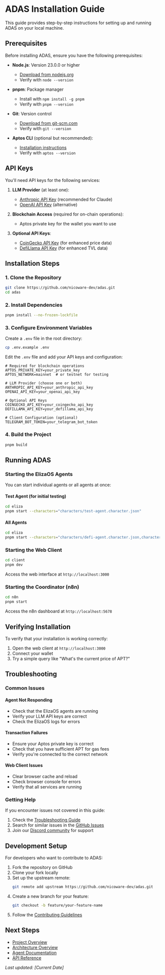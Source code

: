 # ADAS Installation Guide

This guide provides step-by-step instructions for setting up and running ADAS on your local machine.

## Prerequisites

Before installing ADAS, ensure you have the following prerequisites:

- **Node.js**: Version 23.0.0 or higher
  - [Download from nodejs.org](https://nodejs.org/)
  - Verify with `node --version`

- **pnpm**: Package manager
  - Install with `npm install -g pnpm`
  - Verify with `pnpm --version`

- **Git**: Version control
  - [Download from git-scm.com](https://git-scm.com/downloads)
  - Verify with `git --version`

- **Aptos CLI** (optional but recommended):
  - [Installation instructions](https://aptos.dev/tools/aptos-cli/install-cli/)
  - Verify with `aptos --version`

## API Keys

You'll need API keys for the following services:

1. **LLM Provider** (at least one):
   - [Anthropic API Key](https://www.anthropic.com/) (recommended for Claude)
   - [OpenAI API Key](https://platform.openai.com/) (alternative)

2. **Blockchain Access** (required for on-chain operations):
   - Aptos private key for the wallet you want to use

3. **Optional API Keys**:
   - [CoinGecko API Key](https://www.coingecko.com/en/api) (for enhanced price data)
   - [DefiLlama API Key](https://defillama.com/docs/api) (for enhanced TVL data)

## Installation Steps

### 1. Clone the Repository

```bash
git clone https://github.com/nicoware-dev/adas.git
cd adas
```

### 2. Install Dependencies

```bash
pnpm install --no-frozen-lockfile
```

### 3. Configure Environment Variables

Create a `.env` file in the root directory:

```bash
cp .env.example .env
```

Edit the `.env` file and add your API keys and configuration:

```env
# Required for blockchain operations
APTOS_PRIVATE_KEY=your_private_key
APTOS_NETWORK=mainnet  # or testnet for testing

# LLM Provider (choose one or both)
ANTHROPIC_API_KEY=your_anthropic_api_key
OPENAI_API_KEY=your_openai_api_key

# Optional API Keys
COINGECKO_API_KEY=your_coingecko_api_key
DEFILLAMA_API_KEY=your_defillama_api_key

# Client Configuration (optional)
TELEGRAM_BOT_TOKEN=your_telegram_bot_token
```

### 4. Build the Project

```bash
pnpm build
```

## Running ADAS

### Starting the ElizaOS Agents

You can start individual agents or all agents at once:

#### Test Agent (for initial testing)

```bash
cd eliza
pnpm start --characters="characters/test-agent.character.json"
```

#### All Agents

```bash
cd eliza
pnpm start --characters="characters/defi-agent.character.json,characters/analytics-agent.character.json,characters/aptos-expert-agent.character.json"
```

### Starting the Web Client

```bash
cd client
pnpm dev
```

Access the web interface at `http://localhost:3000`

### Starting the Coordinator (n8n)

```bash
cd n8n
pnpm start
```

Access the n8n dashboard at `http://localhost:5678`

## Verifying Installation

To verify that your installation is working correctly:

1. Open the web client at `http://localhost:3000`
2. Connect your wallet
3. Try a simple query like "What's the current price of APT?"

## Troubleshooting

### Common Issues

#### Agent Not Responding
- Check that the ElizaOS agents are running
- Verify your LLM API keys are correct
- Check the ElizaOS logs for errors

#### Transaction Failures
- Ensure your Aptos private key is correct
- Check that you have sufficient APT for gas fees
- Verify you're connected to the correct network

#### Web Client Issues
- Clear browser cache and reload
- Check browser console for errors
- Verify that all services are running

### Getting Help

If you encounter issues not covered in this guide:

1. Check the [Troubleshooting Guide](../troubleshooting.md)
2. Search for similar issues in the [GitHub Issues](https://github.com/nicoware-dev/adas/issues)
3. Join our [Discord community](https://discord.gg/adas) for support

## Development Setup

For developers who want to contribute to ADAS:

1. Fork the repository on GitHub
2. Clone your fork locally
3. Set up the upstream remote:
   ```bash
   git remote add upstream https://github.com/nicoware-dev/adas.git
   ```
4. Create a new branch for your feature:
   ```bash
   git checkout -b feature/your-feature-name
   ```
5. Follow the [Contributing Guidelines](../contributing/README.md)

## Next Steps

- [Project Overview](./overview.md)
- [Architecture Overview](../architecture/overview.md)
- [Agent Documentation](../agents/README.md)
- [API Reference](../api/README.md)

*Last updated: [Current Date]* 